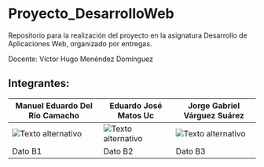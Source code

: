 # Proyecto_DesarrolloWeb
Repositorio para la realización del proyecto en la asignatura Desarrollo de Aplicaciones Web, organizado por entregas.
 

Docente: Víctor Hugo Menéndez Domínguez

## Integrantes:

| Manuel Eduardo Del Rio Camacho | Eduardo José Matos Uc | Jorge Gabriel Várguez Suárez |
|-----------|-----------|-----------|
| ![Texto alternativo]() | ![Texto alternativo]()   | ![Texto alternativo]()  |
| Dato B1   | Dato B2   | Dato B3   |
